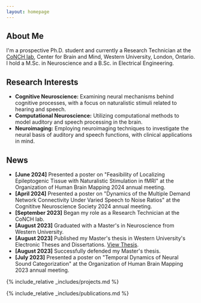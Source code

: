 ```yaml
---
layout: homepage
---
```


## About Me

I'm a prospective Ph.D. student and currently a Research Technician at the [CoNCH lab](https://www.conchlab.uwo.ca/), Center for Brain and Mind, Western University, London, Ontario. I hold a M.Sc. in Neuroscience and a B.Sc. in Electrical Engineering.

## Research Interests
- **Cognitive Neuroscience:** Examining neural mechanisms behind cognitive processes, with a focus on naturalistic stimuli related to hearing and speech.
- **Computational Neuroscience:** Utilizing computational methods to model auditory and speech processing in the brain.
- **Neuroimaging:** Employing neuroimaging techniques to investigate the neural basis of auditory and speech functions, with clinical applications in mind.

## News

- **[June 2024]** Presented a poster on "Feasibility of Localizing Epileptogenic Tissue with Naturalistic Stimulation in fMRI" at the Organization of Human Brain Mapping 2024 annual meeting.
- **[April 2024]** Presented a poster on "Dynamics of the Multiple Demand Network Connectivity Under Varied Speech to Noise Ratios" at the Cognititve Neuroscience Society 2024 annual meeting.
- **[September 2023]** Began my role as a Research Technician at the CoNCH lab.
- **[August 2023]** Graduated with a Master's in Neuroscience from Western University.
- **[August 2023]** Published my Master's thesis in Western University's Electronic Theses and Dissertations. [View Thesis](https://ir.lib.uwo.ca/etd/9452/).
- **[August 2023]** Successfully defended my Master's thesis.
- **[July 2023]** Presented a poster on "Temporal Dynamics of Neural Sound Categorization" at the Organization of Human Brain Mapping 2023 annual meeting.

{% include_relative _includes/projects.md %}

{% include_relative _includes/publications.md %}